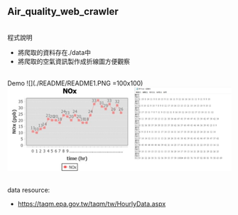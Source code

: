 ## Air_quality_web_crawler

</br>程式說明
* 將爬取的資料存在./data中
* 將爬取的空氣資訊製作成折線圖方便觀察

</br>Demo
![](./README/README1.PNG =100x100)
![image](./README/README2.png)

</br>data resource:
* https://taqm.epa.gov.tw/taqm/tw/HourlyData.aspx
